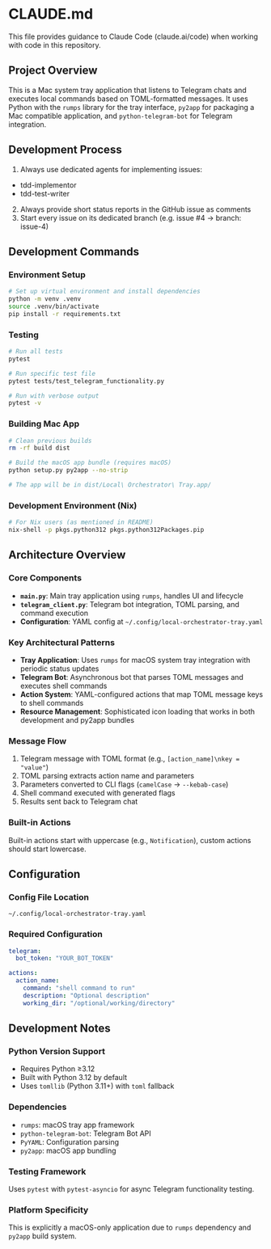 # CLAUDE.md

This file provides guidance to Claude Code (claude.ai/code) when working with code in this repository.

## Project Overview

This is a Mac system tray application that listens to Telegram chats and executes local commands based on TOML-formatted messages. It uses Python with the `rumps` library for the tray interface, `py2app` for packaging a Mac compatible application, and `python-telegram-bot` for Telegram integration.

## Development Process

1. Always use dedicated agents for implementing issues:
  - tdd-implementor
  - tdd-test-writer
2. Always provide short status reports in the GitHub issue as comments
3. Start every issue on its dedicated branch (e.g. issue #4 -> branch: issue-4)

## Development Commands

### Environment Setup
```bash
# Set up virtual environment and install dependencies
python -m venv .venv
source .venv/bin/activate
pip install -r requirements.txt
```

### Testing
```bash
# Run all tests
pytest

# Run specific test file
pytest tests/test_telegram_functionality.py

# Run with verbose output
pytest -v
```

### Building Mac App
```bash
# Clean previous builds
rm -rf build dist

# Build the macOS app bundle (requires macOS)
python setup.py py2app --no-strip

# The app will be in dist/Local\ Orchestrator\ Tray.app/
```

### Development Environment (Nix)
```bash
# For Nix users (as mentioned in README)
nix-shell -p pkgs.python312 pkgs.python312Packages.pip
```

## Architecture Overview

### Core Components
- **`main.py`**: Main tray application using `rumps`, handles UI and lifecycle
- **`telegram_client.py`**: Telegram bot integration, TOML parsing, and command execution
- **Configuration**: YAML config at `~/.config/local-orchestrator-tray.yaml`

### Key Architectural Patterns
- **Tray Application**: Uses `rumps` for macOS system tray integration with periodic status updates
- **Telegram Bot**: Asynchronous bot that parses TOML messages and executes shell commands
- **Action System**: YAML-configured actions that map TOML message keys to shell commands
- **Resource Management**: Sophisticated icon loading that works in both development and py2app bundles

### Message Flow
1. Telegram message with TOML format (e.g., `[action_name]\nkey = "value"`)
2. TOML parsing extracts action name and parameters
3. Parameters converted to CLI flags (`camelCase` → `--kebab-case`)
4. Shell command executed with generated flags
5. Results sent back to Telegram chat

### Built-in Actions
Built-in actions start with uppercase (e.g., `Notification`), custom actions should start lowercase.

## Configuration

### Config File Location
`~/.config/local-orchestrator-tray.yaml`

### Required Configuration
```yaml
telegram:
  bot_token: "YOUR_BOT_TOKEN"

actions:
  action_name:
    command: "shell command to run"
    description: "Optional description"
    working_dir: "/optional/working/directory"
```

## Development Notes

### Python Version Support
- Requires Python ≥3.12
- Built with Python 3.12 by default
- Uses `tomllib` (Python 3.11+) with `toml` fallback

### Dependencies
- `rumps`: macOS tray app framework
- `python-telegram-bot`: Telegram Bot API
- `PyYAML`: Configuration parsing
- `py2app`: macOS app bundling

### Testing Framework
Uses `pytest` with `pytest-asyncio` for async Telegram functionality testing.

### Platform Specificity
This is explicitly a macOS-only application due to `rumps` dependency and `py2app` build system.